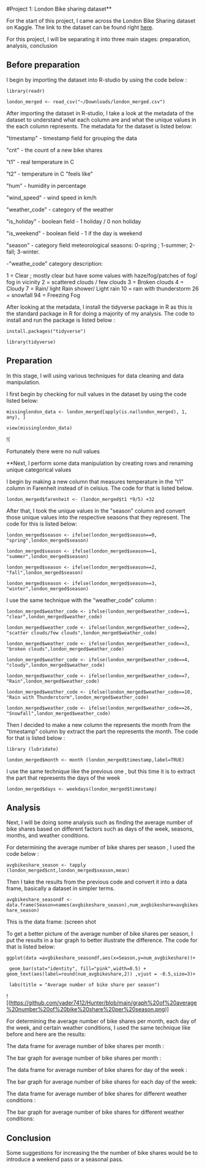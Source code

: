 #Project 1: London Bike sharing dataset** 

For the start of this project, I came across the London Bike Sharing dataset on Kaggle.
The link to the dataset can be found right [here](https://www.kaggle.com/datasets/hmavrodiev/london-bike-sharing-dataset).

For this project, I will be separating it into three main stages: preparation, analysis, conclusion  

## Before preparation
I begin by importing the dataset into R-studio by using the code below :

`library(readr)`

`london_merged <- read_csv("~/Downloads/london_merged.csv")`


After importing the dataset in R-studio, I take a look at the metadata of the dataset to understand what each column are
and what the unique values in the each column represents. The metadata for the dataset is listed below: 

"timestamp" - timestamp field for grouping the data

"cnt" - the count of a new bike shares

"t1" - real temperature in C

"t2" - temperature in C "feels like"

"hum" - humidity in percentage

"wind_speed" - wind speed in km/h

"weather_code" - category of the weather

"is_holiday" - boolean field - 1 holiday / 0 non holiday

"is_weekend" - boolean field - 1 if the day is weekend

"season" - category field meteorological seasons: 0-spring ; 1-summer; 2-fall; 3-winter.

-"weathe_code" category description:

1 = Clear ; mostly clear but have some values with haze/fog/patches of fog/ fog in vicinity 2 = scattered clouds / few clouds 3 = Broken clouds 4 = Cloudy 7 = Rain/ light Rain shower/ Light rain 10 = rain with thunderstorm 26 = snowfall 94 = Freezing Fog

After looking at the metadata, I install the tidyverse package in R as this is the standard package in R for doing
a majority of my analysis. The code to install and run the package is listed below :

`install.packages("tidyverse")`

`library(tidyverse)`

## Preparation
In this stage, I will using various techniques for data cleaning and data manipulation. 

I first begin by checking for null values in the dataset by using the code listed below:

`missinglondon_data <- london_merged[apply(is.na(london_merged), 1, any), ]`

`view(missinglondon_data)`

!(

Fortunately  there were no null values


**Next, I perform some data manipulation by creating rows and renaming unique categorical values

I begin by  making a new column that measures temperature in the "t1" column in Farenheit instead of in celsius. The code for that is listed below.  

`london_merged$farenheit <- (london_merged$t1 *9/5) +32`

After that, I took the unique values in the "season" column and convert those unique values into the respective seasons that they represent. The code for this is listed below:

`london_merged$season <- ifelse(london_merged$season==0, "spring",london_merged$season)`

`london_merged$season <- ifelse(london_merged$season==1, "summer",london_merged$season)`

`london_merged$season <- ifelse(london_merged$season==2, "fall",london_merged$season)`

`london_merged$season <- ifelse(london_merged$season==3, "winter",london_merged$season)`

I use the same technique with the "weather_code" column : 

`london_merged$weather_code <- ifelse(london_merged$weather_code==1, "clear",london_merged$weather_code)`

`london_merged$weather_code <- ifelse(london_merged$weather_code==2, "scatter clouds/few clouds",london_merged$weather_code)`

`london_merged$weather_code <- ifelse(london_merged$weather_code==3, "broken clouds",london_merged$weather_code)`

`london_merged$weather_code <- ifelse(london_merged$weather_code==4, "cloudy",london_merged$weather_code)`

`london_merged$weather_code <- ifelse(london_merged$weather_code==7, "Rain",london_merged$weather_code)`

`london_merged$weather_code <- ifelse(london_merged$weather_code==10, "Rain with Thunderstorm",london_merged$weather_code)`

`london_merged$weather_code <- ifelse(london_merged$weather_code==26, "Snowfall",london_merged$weather_code)`


Then I decided to make a new column the represents the month from the "timestamp" column by extract the part the represents the month.
The code for that is listed below : 

`library (lubridate)`

`london_merged$month <- month (london_merged$timestamp,label=TRUE)`

I use the same technique like the previous one , but this time it is to extract the part that represents the days of the week 

`london_merged$days <- weekdays(london_merged$timestamp)`


## Analysis 

Next, I will be doing some analysis such as finding the average number of bike shares based on different factors such as days of the week, seasons, months, and weather conditions. 



For determining the average number of bike shares per season , I used the code below : 

`avgbikeshare_season <- tapply (london_merged$cnt,london_merged$season,mean)`

Then I take the results from the previous code and convert it into a data frame, basically a dataset in simpler terms. 

`avgbikeshare_seasondf <- data.frame(Season=names(avgbikeshare_season),num_avgbikeshare=avgbikeshare_season)`

This is the data frame: 
(screen shot 


To get a better picture of the average number of bike shares per season, I put the results in a bar graph to better illustrate the difference. The code for that is listed below: 

`ggplot(data =avgbikeshare_seasondf,aes(x=Season,y=num_avgbikeshare))+`
  
` geom_bar(stat="identity", fill="pink",width=0.5) + geom_text(aes(label=round(num_avgbikeshare,2)) ,vjust = -0.5,size=3)+`
  
 ` labs(title = "Average number of bike share per season")`
 
 
![(https://github.com/vader7412/Hunter/blob/main/graph%20of%20average%20number%20of%20bike%20share%20per%20season.png)]
  

For determining the average number of bike shares per month, each day of the week, and certain weather conditions, I used the same technique like before and here are the results: 



The data frame for average number of bike shares per month  : 



The bar graph for average number of bike shares per month   : 





 The data frame for average number of bike shares for day of the week  :





The bar graph for average number of bike shares for each day of the week:





The data frame for average number of bike shares for different weather conditions   :




The bar graph for average number of bike shares for different weather conditions:















## Conclusion 

Some suggestions for increasing the the number of bike shares would be to introduce a weekend pass or a seasonal pass. 
  





































